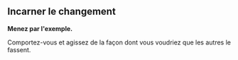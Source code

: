 ## Incarner le changement

<summary>
<strong>Menez par l'exemple.</strong>
</summary>

Comportez-vous et agissez de la façon dont vous voudriez que les autres le fassent.